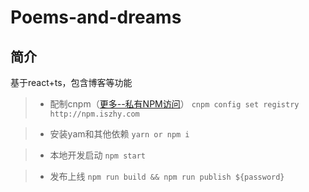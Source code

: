 # Poems-and-dreams

## 简介
基于react+ts，包含博客等功能

> * 配制cnpm（[更多--私有NPM访问](http://npm.iszhy.com)）
	```
	cnpm config set registry http://npm.iszhy.com
    ```

> * 安装yam和其他依赖
    ```
    yarn or npm i
    ```

> * 本地开发启动
    ```
    npm start
    ```

> * 发布上线
    ```
    npm run build && npm run publish ${password}
    ```